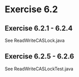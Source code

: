 # Exercise 6.2

## Exercise 6.2.1 - 6.2.4

See ReadWriteCASLock.java

## Exercise 6.2.5 - 6.2.6

See ReadWriteCASLockTest.java

